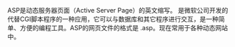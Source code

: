 ASP是动态服务器页面（Active Server Page）的英文缩写。 是微软公司开发的代替CGI脚本程序的一种应用，它可以与数据库和其它程序进行交互，是一种简单、方便的编程工具。ASP的网页文件的格式是 .asp。现在常用于各种动态网站中。
